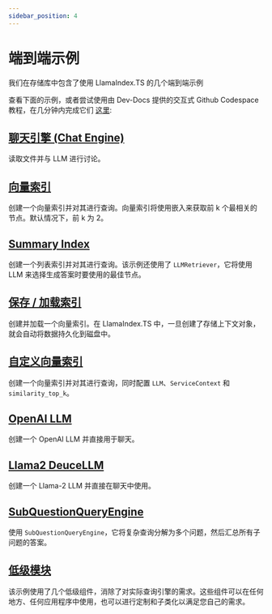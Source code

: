 ```yaml
---
sidebar_position: 4
---
```


# 端到端示例

我们在存储库中包含了使用 LlamaIndex.TS 的几个端到端示例

查看下面的示例，或者尝试使用由 Dev-Docs 提供的交互式 Github Codespace 教程，在几分钟内完成它们 [这里](https://codespaces.new/team-dev-docs/lits-dev-docs-playground?devcontainer_path=.devcontainer%2Fjavascript_ltsquickstart%2Fdevcontainer.json):

## [聊天引擎 (Chat Engine)](https://github.com/run-llama/LlamaIndexTS/blob/main/examples/chatEngine.ts)

读取文件并与 LLM 进行讨论。

## [向量索引](https://github.com/run-llama/LlamaIndexTS/blob/main/examples/vectorIndex.ts)

创建一个向量索引并对其进行查询。向量索引将使用嵌入来获取前 k 个最相关的节点。默认情况下，前 k 为 2。

## [Summary Index](https://github.com/run-llama/LlamaIndexTS/blob/main/examples/summaryIndex.ts)

创建一个列表索引并对其进行查询。该示例还使用了 `LLMRetriever`，它将使用 LLM 来选择生成答案时要使用的最佳节点。

## [保存 / 加载索引](https://github.com/run-llama/LlamaIndexTS/blob/main/examples/storageContext.ts)

创建并加载一个向量索引。在 LlamaIndex.TS 中，一旦创建了存储上下文对象，就会自动将数据持久化到磁盘中。

## [自定义向量索引](https://github.com/run-llama/LlamaIndexTS/blob/main/examples/vectorIndexCustomize.ts)

创建一个向量索引并对其进行查询，同时配置 `LLM`、`ServiceContext` 和 `similarity_top_k`。

## [OpenAI LLM](https://github.com/run-llama/LlamaIndexTS/blob/main/examples/openai.ts)

创建一个 OpenAI LLM 并直接用于聊天。

## [Llama2 DeuceLLM](https://github.com/run-llama/LlamaIndexTS/blob/main/examples/llamadeuce.ts)

创建一个 Llama-2 LLM 并直接在聊天中使用。

## [SubQuestionQueryEngine](https://github.com/run-llama/LlamaIndexTS/blob/main/examples/subquestion.ts)

使用 `SubQuestionQueryEngine`，它将复杂查询分解为多个问题，然后汇总所有子问题的答案。

## [低级模块](https://github.com/run-llama/LlamaIndexTS/blob/main/examples/lowlevel.ts)

该示例使用了几个低级组件，消除了对实际查询引擎的需求。这些组件可以在任何地方、任何应用程序中使用，也可以进行定制和子类化以满足您自己的需求。
